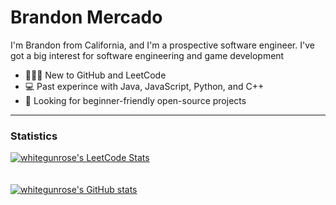 # Brandon Mercado

I'm Brandon from California, and I'm a prospective software engineer. I've got a big interest for software engineering and game development 


- 👨🏻‍🎓 New to GitHub and LeetCode
- 💻 Past experince with Java, JavaScript, Python, and C++
- 🔎 Looking for beginner-friendly open-source projects

-----

### Statistics

[![whitegunrose's LeetCode Stats](https://leetcode-stats.vercel.app/api?username=whitegunrose&theme=Dark)](https://github.com/JeremyTsaii/leetcode-stats) <br> <br>   
[![whitegunrose's GitHub stats](https://github-readme-stats.vercel.app/api?username=whitegunrose&theme=dark)](https://github.com/whitegunrose/github-readme-stats) 

<!-- -
- 👀 I’m interested in game developement and software engineering
- 🌱 I’m currently learning python and c++
- 💞️ I’m looking to collaborate on ...
- 📫 How to reach me ... --->

<!---
whitegunrose/whitegunrose is a ✨ special ✨ repository because its `README.md` (this file) appears on your GitHub profile.
You can click the Preview link to take a look at your changes.
--->
